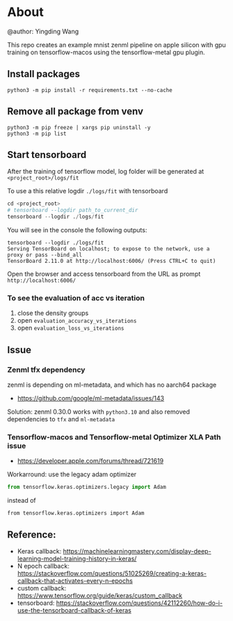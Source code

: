# About
@author: Yingding Wang

This repo creates an example mnist zenml pipeline on apple silicon with gpu training on tensorflow-macos using the tensorflow-metal gpu plugin.

## Install packages 
```
python3 -m pip install -r requirements.txt --no-cache
```
## Remove all package from venv
```
python3 -m pip freeze | xargs pip uninstall -y
python3 -m pip list
```

## Start tensorboard
After the training of tensorflow model, log folder will be generated at `<project_root>/logs/fit`

To use a this relative logdir `./logs/fit` with tensorboard
```python
cd <project_root>
# tensorboard --logdir path_to_current_dir
tensorboard --logdir ./logs/fit
```

You will see in the console the following outputs:
```console
tensorboard --logdir ./logs/fit
Serving TensorBoard on localhost; to expose to the network, use a proxy or pass --bind_all
TensorBoard 2.11.0 at http://localhost:6006/ (Press CTRL+C to quit)
```

Open the browser and access tensorboard from the URL as prompt `http://localhost:6006/`

### To see the evaluation of acc vs iteration
1. close the density groups
2. open `evaluation_accuracy_vs_iterations`
3. open `evaluation_loss_vs_iterations`

## Issue
### Zenml tfx dependency
zenml is depending on ml-metadata, and which has no aarch64 package
* https://github.com/google/ml-metadata/issues/143

Solution: zenml 0.30.0 works with `python3.10` and also removed dependencies to `tfx` and `ml-metadata`

### Tensorflow-macos and Tensorflow-metal Optimizer XLA Path issue
* https://developer.apple.com/forums/thread/721619

Workarround:
use the legacy adam optimizer

```python
from tensorflow.keras.optimizers.legacy import Adam
```

instead of
```
from tensorflow.keras.optimizers import Adam
```

## Reference:
* Keras callback: https://machinelearningmastery.com/display-deep-learning-model-training-history-in-keras/
* N epoch callback: https://stackoverflow.com/questions/51025269/creating-a-keras-callback-that-activates-every-n-epochs
* custom callback: https://www.tensorflow.org/guide/keras/custom_callback
* tensorboard: https://stackoverflow.com/questions/42112260/how-do-i-use-the-tensorboard-callback-of-keras
